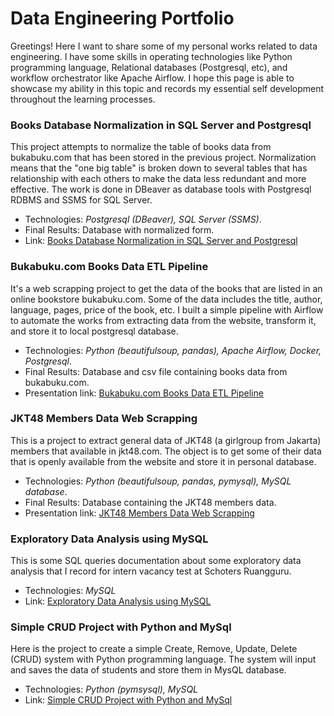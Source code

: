 # Data Engineering Portfolio

Greetings! Here I want to share some of my personal works related to data engineering. I have some skills in operating technologies like Python programming language, Relational databases (Postgresql, etc), and workflow orchestrator like Apache Airflow. I hope this page is able to showcase my ability in this topic and records my essential self development throughout the learning processes.

### Books Database Normalization in SQL Server and Postgresql

This project attempts to normalize the table of books data from bukabuku.com that has been stored in the previous project. Normalization means that the "one big table" is broken down to several tables that has relationship with each others to make the data less redundant and more effective. The work is done in DBeaver as database tools with Postgresql RDBMS and SSMS for SQL Server.
- Technologies: *Postgresql (DBeaver), SQL Server (SSMS)*.
- Final Results: Database with normalized form.
- Link: [Books Database Normalization in SQL Server and Postgresql](https://github.com/MShiqoFilla/Books-Database-Normalization)

### Bukabuku.com Books Data ETL Pipeline

It's a web scrapping project to get the data of the books that are listed in an online bookstore bukabuku.com. Some of the data includes the title, author, language, pages, price of the book, etc. I built a simple pipeline with Airflow to automate the works from extracting data from the website, transform it, and store it to local postgresql database.
- Technologies: *Python (beautifulsoup, pandas), Apache Airflow, Docker, Postgresql*.
- Final Results: Database and csv file containing books data from bukabuku.com. 
- Presentation link: [Bukabuku.com Books Data ETL Pipeline](https://drive.google.com/file/d/1Y-yXB__JivMiGWQOvGIpF4E1W7Vhe8ig)

### JKT48 Members Data Web Scrapping

This is a project to extract general data of JKT48 (a girlgroup from Jakarta) members that available in jkt48.com. The object is to get some of their data that is openly available from the website and store it in personal database. 
- Technologies: *Python (beautifulsoup, pandas, pymysql), MySQL database*.
- Final Results: Database containing the JKT48 members data. 
- Presentation link: [JKT48 Members Data Web Scrapping](https://drive.google.com/file/d/1R-C8PRNPZ8gCjppUQBFRJEY4KKkim-8D)

### Exploratory Data Analysis using MySQL

This is some SQL queries documentation about some exploratory data analysis that I record for intern vacancy test at Schoters Ruangguru. 
- Technologies: *MySQL*
- Link: [Exploratory Data Analysis using MySQL](https://github.com/MShiqoFilla/Exploratory-Data-Analysis-using-MySQL/blob/main/Exploratory%20Data%20Analysis%20Menggunakan%20MySQL.sql)

### Simple CRUD Project with Python and MySql

Here is the project to create a simple Create, Remove, Update, Delete (CRUD) system with Python programming language.  The system will input and saves the data of students and store them in MysQL database.
- Technologies: *Python (pymsysql), MySQL*
- Link: [Simple CRUD Project with Python and MySql](https://github.com/MShiqoFilla/CRUD-Project/)



